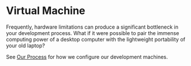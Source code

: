 # Virtual Machine

Frequently, hardware limitations can produce a significant bottleneck in your development process. What if it were possible to pair the immense computing power of a desktop computer with the lightweight portability of your old laptop?

See [Our Process](https://github.com/brandnewbox/devops/blob/main/process/remote-development.md) for how we configure our development machines.